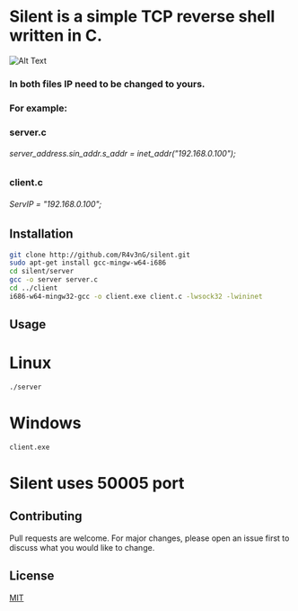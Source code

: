 # Silent is a simple TCP reverse shell written in C.
![Alt Text](https://media.giphy.com/media/Kmr5zGPaFDWYiVBVIB/giphy.gif)
### In both files IP need to be changed to yours.

### For example:

### server.c

###### server_address.sin_addr.s_addr = inet_addr("192.168.0.100");

### client.c

###### ServIP = "192.168.0.100";

## Installation
```bash
git clone http://github.com/R4v3nG/silent.git
sudo apt-get install gcc-mingw-w64-i686
cd silent/server
gcc -o server server.c
cd ../client
i686-w64-mingw32-gcc -o client.exe client.c -lwsock32 -lwininet
```

## Usage
# Linux
```bash
./server
```
# Windows
```bash
client.exe
```
# Silent uses 50005 port
## Contributing
Pull requests are welcome. For major changes, please open an issue first to discuss what you would like to change.

## License
[MIT](https://choosealicense.com/licenses/mit/)
